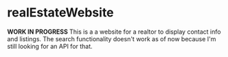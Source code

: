 # realEstateWebsite
**WORK IN PROGRESS**
This is a a website for a realtor to display contact info and listings. The search functionality doesn't work as of now because I'm still looking for an API for that.
